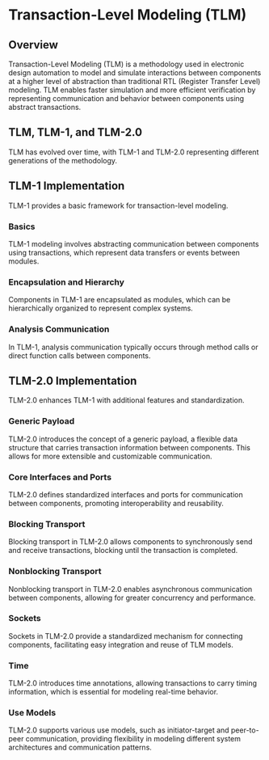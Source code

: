 # Transaction-Level Modeling (TLM)

## Overview
Transaction-Level Modeling (TLM) is a methodology used in electronic design automation to model and simulate interactions between components at a higher level of abstraction than traditional RTL (Register Transfer Level) modeling. TLM enables faster simulation and more efficient verification by representing communication and behavior between components using abstract transactions.

## TLM, TLM-1, and TLM-2.0
TLM has evolved over time, with TLM-1 and TLM-2.0 representing different generations of the methodology.

## TLM-1 Implementation
TLM-1 provides a basic framework for transaction-level modeling.

### Basics
TLM-1 modeling involves abstracting communication between components using transactions, which represent data transfers or events between modules.

### Encapsulation and Hierarchy
Components in TLM-1 are encapsulated as modules, which can be hierarchically organized to represent complex systems.

### Analysis Communication
In TLM-1, analysis communication typically occurs through method calls or direct function calls between components.

## TLM-2.0 Implementation
TLM-2.0 enhances TLM-1 with additional features and standardization.

### Generic Payload
TLM-2.0 introduces the concept of a generic payload, a flexible data structure that carries transaction information between components. This allows for more extensible and customizable communication.

### Core Interfaces and Ports
TLM-2.0 defines standardized interfaces and ports for communication between components, promoting interoperability and reusability.

### Blocking Transport
Blocking transport in TLM-2.0 allows components to synchronously send and receive transactions, blocking until the transaction is completed.

### Nonblocking Transport
Nonblocking transport in TLM-2.0 enables asynchronous communication between components, allowing for greater concurrency and performance.

### Sockets
Sockets in TLM-2.0 provide a standardized mechanism for connecting components, facilitating easy integration and reuse of TLM models.

### Time
TLM-2.0 introduces time annotations, allowing transactions to carry timing information, which is essential for modeling real-time behavior.

### Use Models
TLM-2.0 supports various use models, such as initiator-target and peer-to-peer communication, providing flexibility in modeling different system architectures and communication patterns.
